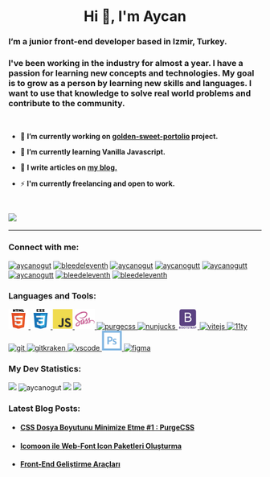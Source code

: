 <h1 align="center">Hi 👋, I'm Aycan</h1>
<h3 align="left">I’m a junior front-end developer based in Izmir, Turkey.</h3>
    
<h3 align="left">
                I've been working in the industry for almost a year. I have a passion for learning new concepts and
                technologies.
                My goal is to grow as a person by learning new skills and languages. I want to use that knowledge to
                solve
                real
                world problems and contribute to the community.</h3>

<br>

- 🔭 <b> I’m currently working on [golden-sweet-portolio](https://github.com/aycanogut/golden-sweet-portfolio)  project.</b>

- 🌱 <b> I’m currently learning **Vanilla Javascript.**</b>
 
- 📝 <b> I write articles on [my blog.](https://medium.com/@aycanogut)</b>

- ⚡ <b> I'm currently freelancing and open to work.</b>

<br>

![](https://komarev.com/ghpvc/?username=aycanogut&color=lightgray)
<hr>


<h3 align="left">Connect with me:</h3>
<p align="left">
<a href="https://linkedin.com/in/aycanogut" target="blank"><img align="center" src="https://cdn.freelogovectors.net/wp-content/uploads/2020/01/linkedin-logo.png" alt="aycanogut" height="40" width="40" /></a>
<a href="https://medium.com/@aycanogut" target="blank"><img align="center" src="https://upload.wikimedia.org/wikipedia/commons/thumb/e/ec/Medium_logo_Monogram.svg/195px-Medium_logo_Monogram.svg.png" alt="bleedeleventh" height="40" width="40" /></a>
<a href="https://www.hackerrank.com/aycanogut" target="blank"><img align="center" src="https://cdn3.iconfinder.com/data/icons/logos-and-brands-adobe/512/160_Hackerrank-512.png" alt="aycanogut" height="40" width="40" /></a>
<a href="https://www.codewars.com/users/aycanogut" target="blank"><img align="center" src="https://www.codewars.com/assets/logos/logo-61192cf7c75904d495e7ad69695fbf0bffd965bc3e17ac60f6c6b475304db09d.svg" alt="aycanogutt" height="40" width="40" /></a>
<a href="https://www.frontendmentor.io/profile/bleedeleventh" target="blank"><img align="center" src="https://pbs.twimg.com/profile_images/1047378912819531776/jg7V1u54_400x400.jpg" alt="aycanogutt" height="40" width="40" /></a>
<a href="https://codepen.io/aycanogutt" target="blank"><img align="center" src="https://icon-library.com/images/codepen-icon/codepen-icon-26.jpg" alt="aycanogutt" height="40" width="40" /></a>
    <a href="https://dev.to/bleedeleventh" target="blank"><img align="center" src="https://d2fltix0v2e0sb.cloudfront.net/dev-rainbow.png" alt="bleedeleventh" height="40" width="40" /></a>
<a href="https://twitter.com/bleedeleventh" target="blank"><img align="center" src="https://www.createchallenge.org/images/logo-twitter.png/@@images/b588afe1-9051-46e9-b16c-09ba486fcc44.png" alt="bleedeleventh" height="30" width="35" /></a>
</p>

<h3 align="left">Languages and Tools:</h3>
<p align="left"> 
<a href="https://www.w3.org/html/" target="_blank"> <img src="https://raw.githubusercontent.com/devicons/devicon/master/icons/html5/html5-original-wordmark.svg" alt="html5" width="40" height="40"/> </a>
<a href="https://www.w3schools.com/css/" target="_blank"> <img src="https://raw.githubusercontent.com/devicons/devicon/master/icons/css3/css3-original-wordmark.svg" alt="css3" width="40" height="40"/> </a>
<a href="https://developer.mozilla.org/en-US/docs/Web/JavaScript" target="_blank"> <img src="https://raw.githubusercontent.com/devicons/devicon/master/icons/javascript/javascript-original.svg" alt="javascript" width="40" height="40"/> </a> 
<a href="https://sass-lang.com" target="_blank"> <img src="https://raw.githubusercontent.com/devicons/devicon/master/icons/sass/sass-original.svg" alt="sass" width="40" height="40"/> </a>
<a href="https://purgecss.com/" target="_blank"> <img src="https://i.imgur.com/UEiUiJ0.png" alt="purgecss" width="40" height="40"/> </a>
<!-- <a href="https://cssnano.co/" target="_blank"> <img src="https://avatars.githubusercontent.com/u/40150215?s=200&v=4" alt="cssnano" width="40" height="40"/> </a> -->
<a href="https://mozilla.github.io/nunjucks/" target="_blank"> <img src="https://mozilla.github.io/nunjucks/img/favicon.png" alt="nunjucks" width="40" height="40"/> </a>
<a href="https://getbootstrap.com" target="_blank"> <img src="https://raw.githubusercontent.com/devicons/devicon/master/icons/bootstrap/bootstrap-plain-wordmark.svg" alt="bootstrap" width="40" height="40"/> </a>
<a href="https://vitejs.dev/" target="_blank"> <img src="https://vitejs.dev/logo.svg" alt="vitejs" width="40" height="40"/> </a>
<a href="https://www.11ty.dev/" target="_blank"> <img src="https://gist.githubusercontent.com/vivek32ta/c7f7bf583c1fb1c58d89301ea40f37fd/raw/f4c85cce5790758286b8f155ef9a177710b995df/11ty.svg" alt="11ty" width="40" height="40"/> </a>
<a href="https://git-scm.com/" target="_blank"> <img src="https://www.vectorlogo.zone/logos/git-scm/git-scm-icon.svg" alt="git" width="40" height="40"/> </a>
<a href="https://www.gitkraken.com/" target="_blank"> <img src="https://cdn.icon-icons.com/icons2/1381/PNG/512/gitkraken_94666.png" alt="gitkraken" width="40" height="40"/> </a>
<a href="https://code.visualstudio.com/" target="_blank"> <img src="https://user-images.githubusercontent.com/806104/98771085-46d8f180-23a9-11eb-9caf-9d4c0f605749.png" alt="vscode" width="40" height="40"/> </a>
<!--<a href="https://webpack.js.org/" target="_blank"> <img src="https://www.vectorlogo.zone/logos/js_webpack/js_webpack-icon.svg" alt="git" width="40" height="40"/> </a> -->
<a href="https://www.photoshop.com/en" target="_blank"> <img src="https://raw.githubusercontent.com/devicons/devicon/master/icons/photoshop/photoshop-line.svg" alt="photoshop" width="40" height="40"/> </a> 
<a href="https://www.figma.com/" target="_blank"> <img src="https://www.vectorlogo.zone/logos/figma/figma-icon.svg" alt="figma" width="40" height="40"/> </a>
</p>

<h3 align="left">My Dev Statistics: </h3>

<p>  
<!-- GitHub Stats -->  
<img height="150em" src="https://github-readme-stats.vercel.app/api?username=aycanogut&&theme=darcula&show_icons=true&hide_border=true" />

<img height="150em"  src="https://github-readme-streak-stats.herokuapp.com/?user=aycanogut&theme=darcula" alt="aycanogut" />
    
<!-- Most Used Languages -->  
<img height="150em" src="https://github-readme-stats.vercel.app/api/top-langs/?username=aycanogut&theme=darcula&exclude_repo=KNN-Image-Classification&show_icons=true&hide_border=true&layout=compact&langs_count=8"/>  
<img height="150em" src="https://github-readme-stats.vercel.app/api/wakatime?username=aycanogut"/>  

</p>








<h3 align="left">Latest Blog Posts:</h3>

* #### [CSS Dosya Boyutunu Minimize Etme #1 : PurgeCSS](https://aycanogut.medium.com/css-dosya-boyutunu-minimize-etme-1-purgecss-7e3e5859a834)
* #### [Icomoon ile Web-Font Icon Paketleri Oluşturma](https://aycanogut.medium.com/icomoon-ile-web-font-icon-paketleri-olu%C5%9Fturma-2f6acd98dc67?source=your_stories_page-------------------------------------)
* #### [Front-End Geliştirme Araçları](https://aycanogut.medium.com/front-end-geli%C5%9Ftirme-ara%C3%A7lar%C4%B1-ff3dc6b4511?source=your_stories_page-------------------------------------)
